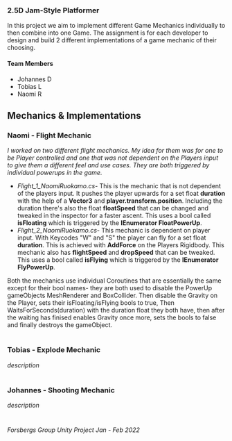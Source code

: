### 2.5D Jam-Style Platformer

In this project we aim to implement different Game Mechanics individually to then combine into one Game. The assignment is for each developer to design and build 2 different implementations of a game mechanic of their choosing. 




#### Team Members
- Johannes D
- Tobias L
- Naomi R

## Mechanics & Implementations

### Naomi - Flight Mechanic
*I worked on two different flight mechanics. My idea for them was for one to be Player controlled and one that was not dependent on the Players input to give them a different feel and use cases. They are both triggered by individual powerups in the game.*

- *Flight_1_NaomiRuokamo.cs*- This is the mechanic that is not dependent of the players input. It pushes the player upwards for a set float **duration** with the help of a **Vector3** and **player.transform.position**. Including the duration there's also the float **floatSpeed** that can be changed and tweaked in the inspector for a faster ascent. This uses a bool called **isFloating** which is triggered by the **IEnumerator FloatPowerUp**.
- *Flight_2_NaomiRuokamo.cs*- This mechanic is dependent on player input. With Keycodes "W" and "S" the player can fly for a set float **duration**. This is achieved with **AddForce** on the Players Rigidbody. This mechanic also has **flightSpeed** and **dropSpeed** that can be tweaked. This uses a bool called **isFlying** which is triggered by the **IEnumerator FlyPowerUp**.

Both the mechanics use individual Coroutines that are essentially the same except for their bool names- they are both used to disable the PowerUp gameObjects MeshRenderer and BoxCollider. Then disable the Gravity on the Player, sets their isFloating/isFlying bools to true, Then WaitsForSeconds(duration) with the duration float they both have, then after the waiting has finised enables Gravity once more, sets the bools to false and finally destroys the gameObject. 
#

### Tobias - Explode Mechanic
*description*
#

### Johannes - Shooting Mechanic 
*description*
# 
*Forsbergs Group Unity Project Jan - Feb 2022* 
